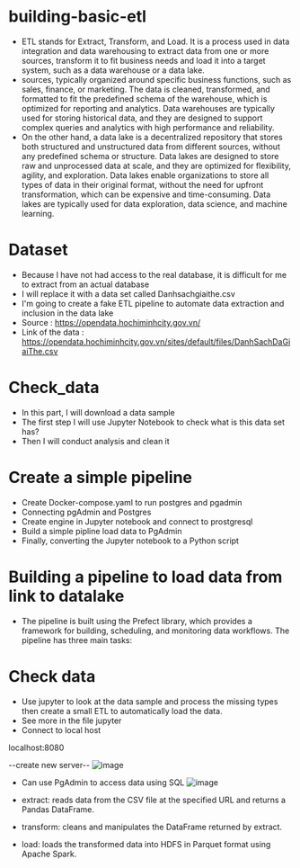 # building-basic-etl
- ETL stands for Extract, Transform, and Load. It is a process used in data integration and data warehousing to extract data from one or more sources, transform it to fit business needs and load it into a target system, such as a data warehouse or a data lake.
- sources, typically organized around specific business functions, such as sales, finance, or marketing. The data is cleaned, transformed, and formatted to fit the predefined schema of the warehouse, which is optimized for reporting and analytics. Data warehouses are typically used for storing historical data, and they are designed to support complex queries and analytics with high performance and reliability.
- On the other hand, a data lake is a decentralized repository that stores both structured and unstructured data from different sources, without any predefined schema or structure. Data lakes are designed to store raw and unprocessed data at scale, and they are optimized for flexibility, agility, and exploration. Data lakes enable organizations to store all types of data in their original format, without the need for upfront transformation, which can be expensive and time-consuming. Data lakes are typically used for data exploration, data science, and machine learning.

# Dataset
- Because I have not had access to the real database, it is difficult for me to extract from an actual database
- I will replace it with a data set called Danhsachgiaithe.csv
- I'm going to create a fake ETL pipeline to automate data extraction and inclusion in the data lake
- Source : https://opendata.hochiminhcity.gov.vn/
- Link of the data : https://opendata.hochiminhcity.gov.vn/sites/default/files/DanhSachDaGiaiThe.csv

# Check_data
- In this part, I will download a data sample
- The first step I will use Jupyter Notebook to check what is this data set has?
- Then I will conduct analysis and clean it

# Create a simple pipeline
- Create Docker-compose.yaml to run postgres and pgadmin
- Connecting pgAdmin and Postgres
- Create engine in Jupyter notebook and connect to prostgresql
- Build a simple pipline load data to PgAdmin
- Finally, converting the Jupyter notebook to a Python script

# Building a pipeline to load data from link to datalake

- The pipeline is built using the Prefect library, which provides a framework for building, scheduling, and monitoring data workflows. The pipeline has three main tasks:

# Check data
- Use jupyter to look at the data sample and process the missing types then create a small ETL to automatically load the data.
- See more in the file jupyter
- Connect to local host

localhost:8080

--create new server--
![image](https://user-images.githubusercontent.com/115331941/232327545-c087b781-d096-43fb-862a-d38ad8f1275a.png)

- Can use PgAdmin to access data using SQL
![image](https://user-images.githubusercontent.com/115331941/232327773-fe9546af-4dfc-47bf-bee8-9f57a5eaa93a.png)

- extract: reads data from the CSV file at the specified URL and returns a Pandas DataFrame.
- transform: cleans and manipulates the DataFrame returned by extract.
- load: loads the transformed data into HDFS in Parquet format using Apache Spark.
